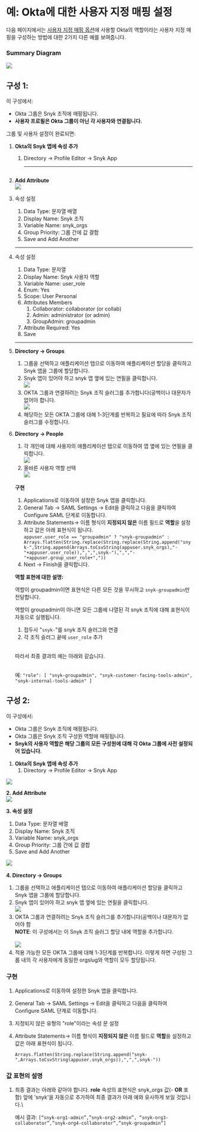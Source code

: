 # 예: Okta에 대한 사용자 지정 매핑 설정

다음 페이지에서는 [사용자 지정 매핑 옵션](custom-mapping-option.md)에 사용할 Okta의 역할이라는 사용자 지정 매핑을 구성하는 방법에 대한 2가지 다른 예를 보여줍니다.

### Summary Diagram

![](https://lh5.googleusercontent.com/cuQWU3uMkUSK-SZrKSdwt2V\_vuaJ61bBqpDuTktQWmZ4vNcPsS-jfWsqiMg2lSmGIcPu9MKUJcaYqx4UbImYyWvPbUeqKuU0q4DQRssKnomHovfBnVuPWlwvyaQOrrworlAn\_nMw)

## 구성 1:

이 구성에서:

* Okta 그룹은 Snyk 조직에 매핑됩니다.
* **사용자 프로필은 Okta 그룹이 아닌 각 사용자와 연결됩니다.**

그룹 및 사용자 설정이 완료되면:

1.  **Okta의 Snyk 앱에 속성 추가**

    1.  Directory -> Profile Editor -> Snyk App

        ***

    <img src="https://lh5.googleusercontent.com/h6ww6L16tTWMVhzoVN5Y72oBo51X-WYidqMAO-pTmUksl7akFrgH463S_MMAKDGYdQYzVIYlvN0HCF7tlHMyyIqaQgfdoP9PP6UX7RIJhg-9fFtmLdVwM3tgjVj-h97yKBAS4jGl" alt="" data-size="original">
2. **Add Attribute**\
   ![](https://lh4.googleusercontent.com/R1sr6ZOerCRNxJhGS3ARf0Pebe0dC-tBLP\_80nARDd0LUGTjRY9jA1E-TiTtz4AQvk4aX-pAE\_\_h2S14kgEb6RTSRzZ4O\_1tOcBaCEwpTn2d4HaVuTynjN5D6qE4YSj3LZaiE5WN)
3.  속성 설정

    1. Data Type: 문자열 배열
    2. Display Name: Snyk 조직
    3. Variable Name: snyk\_orgs
    4. Group Priority: 그룹 간에 값 결합
    5. Save and Add Another

    <img src="https://lh3.googleusercontent.com/sIXILVtJJeo9wbjzVSEVNmSVPwkMPeUu1j5yeBxi-mBEgwu4Ejn-4d0tZhtUZay2EV0PkN8wSE0uJgON3csAyXCEKVAAcpShqPKdbz_U1D3ghx5sTCEhBJliRYIIEOf72c3H1TS5" alt="" data-size="original">

    ***
4.  속성 설정

    1. Data Type: 문자열
    2. Display Name: Snyk 사용자 역할
    3. Variable Name: user\_role
    4. Enum: Yes
    5. Scope: User Personal
    6. Attributes Members
       1. Collaborator: collaborator (or collab)
       2. Admin: administrator (or admin)
       3. GroupAdmin: groupadmin
    7. Attribute Required: Yes
    8. Save

    <img src="https://lh3.googleusercontent.com/THGLLKFdDMvTnRrWkoWmC_LGq5GJlw2c9Ht9pLzk_-mUodeDbeFe4xO0F8jDB8Wwvvw-4CloAqFdSubc1VttSbSusmWqw0iju_dhzCuho_3im_uGNf1ShYaakMnT-Bxoizo-L7dB" alt="" data-size="original">

    ***
5. **Directory -> Groups**
   1. 그룹을 선택하고 애플리케이션 탭으로 이동하여 애플리케이션 할당을 클릭하고 Snyk 앱을 그룹에 할당합니다.
   2. Snyk 앱이 있어야 하고 snyk 앱 옆에 있는 연필을 클릭합니다.\
      ![](https://lh3.googleusercontent.com/X3ARoW\_GPcKqIvrowKVPGnBWgziZ4E87hCIRVXzvLkLXOuLvP9fS5y9D-yaCjyWCmr6Co-\_3JSA2ZS-MdM5gEF9JYRi4Ivid-tnijtkpQstm7XgFbhAlnZnRM9D1DKYUsnHm987R)
   3. OKTA 그룹과 연결하려는 Snyk 조직 슬러그를 추가합니다(공백이나 대문자가 없어야 합니다.\
      ![](https://lh5.googleusercontent.com/74SiCm6xOoCRnG9LEpMCeCCHyJA-8viDYL0yNbh0ZQeIpV8wuharGBXp6aIsJB0P1Zjbkn1g2vFr2EcxYawyfh\_axoGISUewc4fXara8oQ4BTsE8\_wlprwd1Df5CeVlYgGgoOjsj)
   4. 해당하는 모든 OKTA 그룹에 대해 1-3단계를 반복하고 필요에 따라 Snyk 조직 슬러그를 수정합니다.
6.  **Directory -> People**

    1. 각 개인에 대해 사용자의 애플리케이션 탭으로 이동하여 앱 옆에 있는 연필을 클릭합니다.\
       ![](https://lh5.googleusercontent.com/7RnhYZ0E24ZoBXe00Zw9jQW\_WbPye2lciWm2qk3zG03mLY6JbsAY7saY-0b26zEGArnDw46MulIgg9XW7Dw9HCt-EODS5qSZquanpNlmfwDHUYL71BQILAfAYifxHf8UBE0BB3Ww)
    2. 올바른 사용자 역할 선택\
       ![](https://lh4.googleusercontent.com/XPclvljK5ZsmLx1Cu3odPCFWz0oj4ZRk9ZkdG-gTto3vMWZWtMQ\_ONHVggh-xHL1UkRwId1eJFh8rZwCrbfUGvhKlL9BBzi3U46d3HXYE8YzFMtS8EIJxBljOim5LvSMarKyNXyZ)

    **구현**

    1. Applications로 이동하여 설정한 Snyk 앱을 클릭합니다.
    2. General Tab -> SAML Settings -> Edit을 클릭하고 다음을 클릭하여 Configure SAML 단계로 이동합니다.
    3. Attribute Statements-> 이름 형식이 **지정되지 않은** 이름 필드로 **역할**을 설정하고 값은 아래 표현식이 됩니다.\
       `appuser.user_role == "groupadmin" ? "snyk-groupadmin" : Arrays.flatten(String.replace(String.replace(String.append("snyk-",String.append(Arrays.toCsvString(appuser.snyk_orgs),"-"+appuser.user_role)),",",",snyk-"),",","-"+appuser.group_user_role+","))`
    4. Next -> Finish을 클릭합니다.

    **역할 표현에 대한 설명:**

    역할이 groupadmin이면 표현식은 다른 모든 것을 무시하고 `snyk-groupadmin`만 전달합니다.

    역할이 groupadmin이 아니면 모든 그룹에 나열된 각 snyk 조직에 대해 표현식이 자동으로 실행됩니다.

    1. 접두사 "`snyk-`"를 snyk 조직 슬러그와 연결
    2. 각 조직 슬러그 끝에 `user_role` 추가

    \
    따라서 최종 결과의 예는 아래와 같습니다.

    \
    예: `"role": [ "snyk-groupadmin", "snyk-customer-facing-tools-admin", "snyk-internal-tools-admin" ]`

## 구성 2:

이 구성에서:

* Okta 그룹은 Snyk 조직에 매핑됩니다.
* Okta 그룹은 Snyk 조직 구성원 역할에 매핑됩니다.
* **Snyk의 사용자 역할은 해당 그룹의 모든 구성원에 대해 각 Okta 그룹에 사전 설정되어 있습니다**.

1. **Okta의 Snyk 앱에 속성 추가**
   1. Directory -> Profile Editor -> Snyk App

![](https://lh5.googleusercontent.com/h6ww6L16tTWMVhzoVN5Y72oBo51X-WYidqMAO-pTmUksl7akFrgH463S\_MMAKDGYdQYzVIYlvN0HCF7tlHMyyIqaQgfdoP9PP6UX7RIJhg-9fFtmLdVwM3tgjVj-h97yKBAS4jGl)

**2. Add Attribute**\
![](https://lh4.googleusercontent.com/R1sr6ZOerCRNxJhGS3ARf0Pebe0dC-tBLP\_80nARDd0LUGTjRY9jA1E-TiTtz4AQvk4aX-pAE\_\_h2S14kgEb6RTSRzZ4O\_1tOcBaCEwpTn2d4HaVuTynjN5D6qE4YSj3LZaiE5WN)

**3. 속성 설정**

1. Data Type: 문자열 배열
2. Display Name: Snyk 조직
3. Variable Name: snyk\_orgs
4. Group Priority: 그룹 간에 값 결합
5. Save and Add Another

![](https://lh3.googleusercontent.com/sIXILVtJJeo9wbjzVSEVNmSVPwkMPeUu1j5yeBxi-mBEgwu4Ejn-4d0tZhtUZay2EV0PkN8wSE0uJgON3csAyXCEKVAAcpShqPKdbz\_U1D3ghx5sTCEhBJliRYIIEOf72c3H1TS5)\
\
**4. Directory -> Groups**

1. 그룹을 선택하고 애플리케이션 탭으로 이동하여 애플리케이션 할당을 클릭하고 Snyk 앱을 그룹에 할당합니다.
2. Snyk 앱이 있어야 하고 snyk 앱 옆에 있는 연필을 클릭합니다.\
   ![](https://lh3.googleusercontent.com/X3ARoW\_GPcKqIvrowKVPGnBWgziZ4E87hCIRVXzvLkLXOuLvP9fS5y9D-yaCjyWCmr6Co-\_3JSA2ZS-MdM5gEF9JYRi4Ivid-tnijtkpQstm7XgFbhAlnZnRM9D1DKYUsnHm987R)
3. OKTA 그룹과 연결하려는 Snyk 조직 슬러그를 추가합니다(공백이나 대문자가 없어야 함 \
   **NOTE**: 이 구성에서는 이 Snyk 조직 슬러그 할당 내에 역할을 추가합니다.\
   \
   ![](https://lh4.googleusercontent.com/qUN0SI64WQqAGCs2YPrvIW0lyZAyZDnGgpYe\_mXyGIPa2XqgBJJa3DBpg\_qGdoHxXql7kNrzrBkzY7T660es0qGcSH5wSbBw1DANk9f1\_q6SHDQXjxNFKRaVVCuZICVkFbnGYUz6)
4. 적용 가능한 모든 OKTA 그룹에 대해 1-3단계를 반복합니다. 이렇게 하면 구성된 그룹 내의 각 사용자에게 동일한 orgslug와 역할이 모두 할당됩니다.

### 구현

1. Applications로 이동하여 설정한 Snyk 앱을 클릭합니다.
2. General Tab -> SAML Settings -> Edit을 클릭하고 다음을 클릭하여 Configure SAML 단계로 이동합니다.
3. 지정되지 않은 유형의 "role"이라는 속성 문 설정
4.  Attribute Statements-> 이름 형식이 **지정되지 않은** 이름 필드로 **역할**을 설정하고 값은 아래 표현식이 됩니다.

    `Arrays.flatten(String.replace(String.append("snyk-",Arrays.toCsvString(appuser.snyk_orgs)),",",",snyk-"))`

### 값 표현의 설명

1.  최종 결과는 아래와 같아야 합니다. **role** 속성의 표현식은 snyk\_orgs 값(- **OR** 포함) 앞에 'snyk'을 자동으로 추가하여 최종 결과가 아래 예와 유사하게 보일 것입니다.\\

    예시 결과: `[“snyk-org1-admin”,”snyk-org2-admin”, “snyk-org3-collaborator”,”snyk-org4-collaborator”,”snyk-groupadmin”]`
